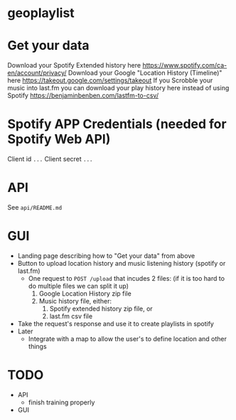 # geoplaylist

# Get your data

Download your Spotify Extended history here https://www.spotify.com/ca-en/account/privacy/
Download your Google "Location History (Timeline)" here https://takeout.google.com/settings/takeout
If you Scrobble your music into last.fm you can download your play history here instead of using Spotify https://benjaminbenben.com/lastfm-to-csv/

# Spotify APP Credentials (needed for Spotify Web API)

Client id `...`
Client secret `...`

# API

See `api/README.md`

# GUI

- Landing page describing how to "Get your data" from above
- Button to upload location history and music listening history (spotify or last.fm)
  - One request to `POST /upload` that incudes 2 files: (if it is too hard to do multiple files we can split it up)
    1. Google Location History zip file
    2. Music history file, either:
       1. Spotify extended history zip file, or
       2. last.fm csv file
- Take the request's response and use it to create playlists in spotify
- Later
  - Integrate with a map to allow the user's to define location and other things

# TODO

- API
  - finish training properly
- GUI
